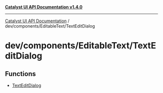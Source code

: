 [**Catalyst UI API Documentation v1.4.0**](../../../../README.md)

---

[Catalyst UI API Documentation](../../../../README.md) / dev/components/EditableText/TextEditDialog

# dev/components/EditableText/TextEditDialog

## Functions

- [TextEditDialog](functions/TextEditDialog.md)
